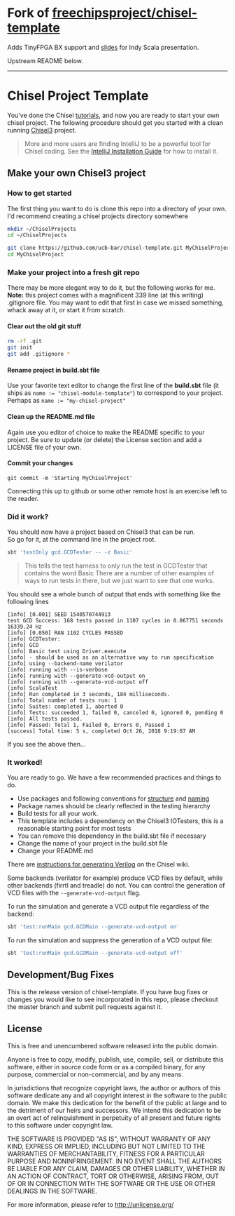 # Fork of [freechipsproject/chisel-template](https://github.com/freechipsproject/chisel-template)

Adds TinyFPGA BX support and [slides](http://indyscala.org/chisel3) for Indy Scala presentation.

Upstream README below.

-- -- --

Chisel Project Template
=======================

You've done the Chisel [tutorials](https://github.com/ucb-bar/chisel-tutorial), and now you 
are ready to start your own chisel project.  The following procedure should get you started
with a clean running [Chisel3](https://github.com/freechipsproject/chisel3) project.

> More and more users are finding IntelliJ to be a powerful tool for Chisel coding. See the 
[IntelliJ Installation Guide](https://github.com/ucb-bar/chisel-template/wiki/IntelliJ-Installation-Guide) for how to install it.

## Make your own Chisel3 project
### How to get started
The first thing you want to do is clone this repo into a directory of your own.  I'd recommend creating a chisel projects directory somewhere
```sh
mkdir ~/ChiselProjects
cd ~/ChiselProjects

git clone https://github.com/ucb-bar/chisel-template.git MyChiselProject
cd MyChiselProject
```
### Make your project into a fresh git repo
There may be more elegant way to do it, but the following works for me. **Note:** this project comes with a magnificent 339 line (at this writing) .gitignore file.
 You may want to edit that first in case we missed something, whack away at it, or start it from scratch.
 
#### Clear out the old git stuff
```sh
rm -rf .git
git init
git add .gitignore *
```

#### Rename project in build.sbt file
Use your favorite text editor to change the first line of the **build.sbt** file
(it ships as ```name := "chisel-module-template"```) to correspond 
to your project.<br/>
Perhaps as ```name := "my-chisel-project"```

#### Clean up the README.md file
Again use you editor of choice to make the README specific to your project.
Be sure to update (or delete) the License section and add a LICENSE file of your own.

#### Commit your changes
```
git commit -m 'Starting MyChiselProject'
```
Connecting this up to github or some other remote host is an exercise left to the reader.

### Did it work?
You should now have a project based on Chisel3 that can be run.<br/>
So go for it, at the command line in the project root.
```sh
sbt 'testOnly gcd.GCDTester -- -z Basic'
```
>This tells the test harness to only run the test in GCDTester that contains the word Basic
There are a number of other examples of ways to run tests in there, but we just want to see that
one works.

You should see a whole bunch of output that ends with something like the following lines
```
[info] [0.001] SEED 1540570744913
test GCD Success: 168 tests passed in 1107 cycles in 0.067751 seconds 16339.24 Hz
[info] [0.050] RAN 1102 CYCLES PASSED
[info] GCDTester:
[info] GCD
[info] Basic test using Driver.execute
[info] - should be used as an alternative way to run specification
[info] using --backend-name verilator
[info] running with --is-verbose
[info] running with --generate-vcd-output on
[info] running with --generate-vcd-output off
[info] ScalaTest
[info] Run completed in 3 seconds, 184 milliseconds.
[info] Total number of tests run: 1
[info] Suites: completed 1, aborted 0
[info] Tests: succeeded 1, failed 0, canceled 0, ignored 0, pending 0
[info] All tests passed.
[info] Passed: Total 1, Failed 0, Errors 0, Passed 1
[success] Total time: 5 s, completed Oct 26, 2018 9:19:07 AM
```
If you see the above then...

### It worked!
You are ready to go. We have a few recommended practices and things to do.
* Use packages and following conventions for [structure](http://www.scala-sbt.org/0.13/docs/Directories.html) and [naming](http://docs.scala-lang.org/style/naming-conventions.html)
* Package names should be clearly reflected in the testing hierarchy
* Build tests for all your work.
* This template includes a dependency on the Chisel3 IOTesters, this is a reasonable starting point for most tests
* You can remove this dependency in the build.sbt file if necessary
* Change the name of your project in the build.sbt file
* Change your README.md

There are [instructions for generating Verilog](https://github.com/freechipsproject/chisel3/wiki/Frequently-Asked-Questions#get-me-verilog) on the Chisel wiki.

Some backends (verilator for example) produce VCD files by default, while other backends (firrtl and treadle) do not.
You can control the generation of VCD files with the `--generate-vcd-output` flag.

To run the simulation and generate a VCD output file regardless of the backend:
```bash
sbt 'test:runMain gcd.GCDMain --generate-vcd-output on'
```

To run the simulation and suppress the generation of a VCD output file:
```bash
sbt 'test:runMain gcd.GCDMain --generate-vcd-output off'
```

## Development/Bug Fixes
This is the release version of chisel-template. If you have bug fixes or
changes you would like to see incorporated in this repo, please checkout
the master branch and submit pull requests against it.

## License
This is free and unencumbered software released into the public domain.

Anyone is free to copy, modify, publish, use, compile, sell, or
distribute this software, either in source code form or as a compiled
binary, for any purpose, commercial or non-commercial, and by any
means.

In jurisdictions that recognize copyright laws, the author or authors
of this software dedicate any and all copyright interest in the
software to the public domain. We make this dedication for the benefit
of the public at large and to the detriment of our heirs and
successors. We intend this dedication to be an overt act of
relinquishment in perpetuity of all present and future rights to this
software under copyright law.

THE SOFTWARE IS PROVIDED "AS IS", WITHOUT WARRANTY OF ANY KIND,
EXPRESS OR IMPLIED, INCLUDING BUT NOT LIMITED TO THE WARRANTIES OF
MERCHANTABILITY, FITNESS FOR A PARTICULAR PURPOSE AND NONINFRINGEMENT.
IN NO EVENT SHALL THE AUTHORS BE LIABLE FOR ANY CLAIM, DAMAGES OR
OTHER LIABILITY, WHETHER IN AN ACTION OF CONTRACT, TORT OR OTHERWISE,
ARISING FROM, OUT OF OR IN CONNECTION WITH THE SOFTWARE OR THE USE OR
OTHER DEALINGS IN THE SOFTWARE.

For more information, please refer to <http://unlicense.org/>
